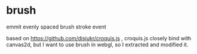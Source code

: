 # brush
emmit evenly spaced brush stroke event

based on https://github.com/disjukr/croquis.js , croquis.js closely bind with canvas2d, but I want to use brush in webgl, so I extracted and modified it.
